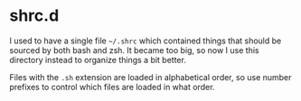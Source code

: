 # shrc.d

I used to have a single file `~/.shrc` which contained things that should be sourced by both bash and zsh. It became too big, so now I use this directory instead to organize things a bit better.

Files with the `.sh` extension are loaded in alphabetical order, so use number prefixes to control which files are loaded in what order.
